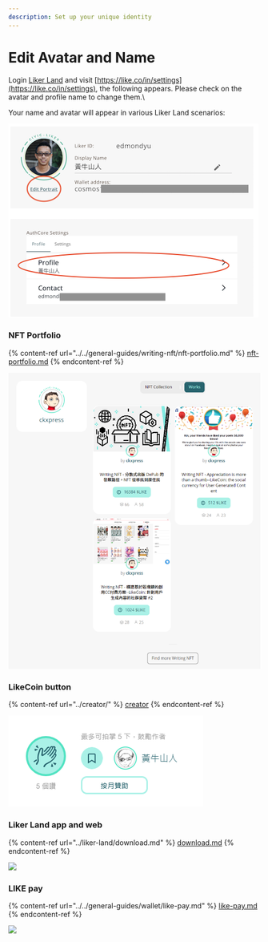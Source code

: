 ```yaml
---
description: Set up your unique identity
---
```


# Edit Avatar and Name

Login [Liker Land](https://liker.land/) and visit [https://like.co/in/settings](https://like.co/in/settings), the following appears. Please check on the avatar and profile name to change them.\


Your name and avatar will appear in various Liker Land scenarios:

![](<../../.gitbook/assets/Screenshot 2021-11-19 at 2.15.36 PM.png>)

### NFT Portfolio

{% content-ref url="../../general-guides/writing-nft/nft-portfolio.md" %}
[nft-portfolio.md](../../general-guides/writing-nft/nft-portfolio.md)
{% endcontent-ref %}

![](<../../.gitbook/assets/NFT Portfolio.png>)

### LikeCoin button

{% content-ref url="../creator/" %}
[creator](../creator/)
{% endcontent-ref %}

![](../../.gitbook/assets/avatar.png)

### Liker Land app and web

{% content-ref url="../liker-land/download.md" %}
[download.md](../liker-land/download.md)
{% endcontent-ref %}

![](https://gblobscdn.gitbook.com/assets%2F-LL4mdaVjNgL6A1--PV0%2F-MDJwVJtgYRij9lbzkTP%2F-MDJxZmmtXywRtonx1-U%2Fimg\_2452.jpg?alt=media\&token=0b156d94-f407-4711-83ce-948d342c7892)

### LIKE pay

{% content-ref url="../../general-guides/wallet/like-pay.md" %}
[like-pay.md](../../general-guides/wallet/like-pay.md)
{% endcontent-ref %}

![](https://gblobscdn.gitbook.com/assets%2F-LL4mdaVjNgL6A1--PV0%2F-M0wFlrQDwJgggiEM\_rl%2F-M1UMYC6AP2gocep0YVW%2FIMG\_2453.jpg?alt=media\&token=c997d816-61a7-4bfa-a1a1-f319227fa636)
